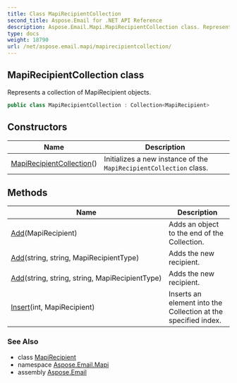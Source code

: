 ```yaml
---
title: Class MapiRecipientCollection
second_title: Aspose.Email for .NET API Reference
description: Aspose.Email.Mapi.MapiRecipientCollection class. Represents a collection of MapiRecipient objects
type: docs
weight: 18790
url: /net/aspose.email.mapi/mapirecipientcollection/
---
```

## MapiRecipientCollection class

Represents a collection of MapiRecipient objects.

```csharp
public class MapiRecipientCollection : Collection<MapiRecipient>
```

## Constructors

| Name | Description |
| --- | --- |
| [MapiRecipientCollection](mapirecipientcollection/)() | Initializes a new instance of the `MapiRecipientCollection` class. |

## Methods

| Name | Description |
| --- | --- |
| [Add](../../aspose.email.mapi/mapirecipientcollection/add/#add)(MapiRecipient) | Adds an object to the end of the Collection. |
| [Add](../../aspose.email.mapi/mapirecipientcollection/add/#add_2)(string, string, MapiRecipientType) | Adds the new recipient. |
| [Add](../../aspose.email.mapi/mapirecipientcollection/add/#add_3)(string, string, string, MapiRecipientType) | Adds the new recipient. |
| [Insert](../../aspose.email.mapi/mapirecipientcollection/insert/#insert)(int, MapiRecipient) | Inserts an element into the Collection at the specified index. |

### See Also

* class [MapiRecipient](../mapirecipient/)
* namespace [Aspose.Email.Mapi](../../aspose.email.mapi/)
* assembly [Aspose.Email](../../)


